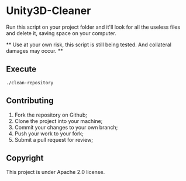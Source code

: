 # Unity3D-Cleaner

Run this script on your project folder and it'll look for all the useless files and delete it, saving space on your computer.

** Use at your own risk, this script is still being tested. And collateral damages may occur. **

## Execute

`./clean-repository`

## Contributing

1. Fork the repository on Github;
2. Clone the project into your machine;
3. Commit your changes to your own branch;
4. Push your work to your fork;
5. Submit a pull request for review;

## Copyright

This project is under Apache 2.0 license.